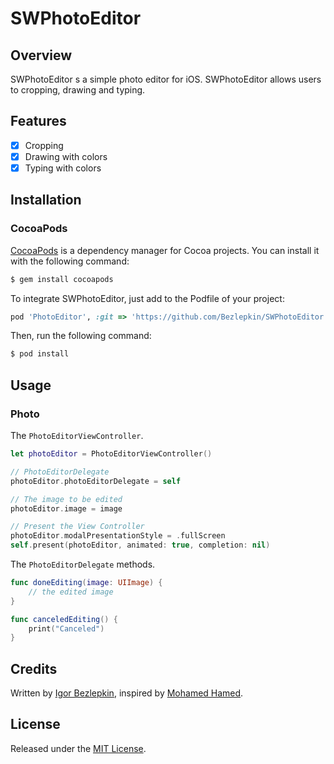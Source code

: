 # SWPhotoEditor

## Overview
SWPhotoEditor s a simple photo editor for iOS. SWPhotoEditor allows users to cropping, drawing and typing. 

## Features
- [x] Cropping
- [x] Drawing with colors
- [x] Typing with colors

## Installation

### CocoaPods

[CocoaPods](http://cocoapods.org) is a dependency manager for Cocoa projects. You can install it with the following command:

```bash
$ gem install cocoapods
```
To integrate SWPhotoEditor, just add to the Podfile of your project:
```ruby
pod 'PhotoEditor', :git => 'https://github.com/Bezlepkin/SWPhotoEditor.git'
```

Then, run the following command:

```bash
$ pod install
```

## Usage

### Photo
The `PhotoEditorViewController`.

```swift
let photoEditor = PhotoEditorViewController()

// PhotoEditorDelegate
photoEditor.photoEditorDelegate = self

// The image to be edited 
photoEditor.image = image

// Present the View Controller
photoEditor.modalPresentationStyle = .fullScreen
self.present(photoEditor, animated: true, completion: nil)
```
The `PhotoEditorDelegate` methods.

```swift
func doneEditing(image: UIImage) {
    // the edited image
}

func canceledEditing() {
    print("Canceled")
}
```

## Credits
Written by [Igor Bezlepkin](https://github.com/Bezlepkin), inspired by [Mohamed Hamed](https://github.com/M-Hamed).

## License
Released under the [MIT License](http://www.opensource.org/licenses/MIT).
